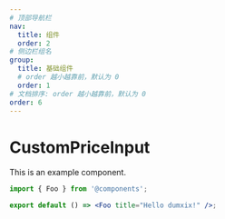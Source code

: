 ```yaml
---
# 顶部导航栏
nav:
  title: 组件
  order: 2
# 侧边栏组名
group:
  title: 基础组件
  # order 越小越靠前，默认为 0
  order: 1
# 文档排序: order 越小越靠前，默认为 0
order: 6
---
```


# CustomPriceInput

This is an example component.

```jsx
import { Foo } from '@components';

export default () => <Foo title="Hello dumxix!" />;
```
